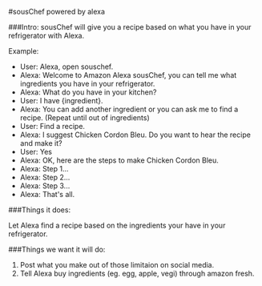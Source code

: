 #sousChef powered by alexa

###Intro:
sousChef will give you a recipe based on what you have in your refrigerator with Alexa.


Example:

- User: Alexa, open souschef.
- Alexa: Welcome to Amazon Alexa sousChef, you can tell me what ingredients you have in your refrigerator.
- Alexa: What do you have in your kitchen?
- User: I have {ingredient}.
- Alexa: You can add another ingredient or you can ask me to find a recipe.
(Repeat until out of ingredients)
- User: Find a recipe.
- Alexa: I suggest Chicken Cordon Bleu. Do you want to hear the recipe and make it?
- User: Yes
- Alexa: OK, here are the steps to make Chicken Cordon Bleu. 
- Alexa: Step 1... 
- Alexa: Step 2...
- Alexa: Step 3...
- Alexa: That's all.


###Things it does:

Let Alexa find a recipe based on the ingredients your have in your refrigerator.

###Things we want it will do:
1.  Post what you make out of those limitaion on social media.
2.  Tell Alexa buy ingredients (eg. egg, apple, vegi) through amazon fresh.
